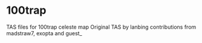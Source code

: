 # 100trap
TAS files for 100trap celeste map
Original TAS by lanbing
contributions from madstraw7, exopta and guest_
